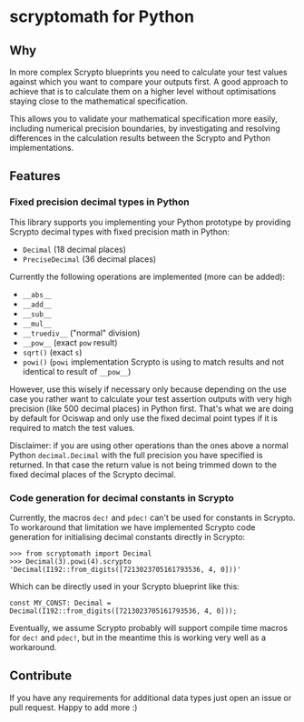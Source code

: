 # scryptomath for Python

## Why
In more complex Scrypto blueprints you need to calculate your test values against which you want to compare your outputs first.
A good approach to achieve that is to calculate them on a higher level without optimisations staying close to the mathematical specification.

This allows you to validate your mathematical specification more easily, including numerical precision boundaries, by investigating and resolving differences in the calculation results between the Scrypto and Python implementations.

## Features

### Fixed precision decimal types in Python
This library supports you implementing your Python prototype by providing Scrypto decimal types with fixed precision math in Python:
- `Decimal` (18 decimal places)
- `PreciseDecimal`  (36 decimal places)

Currently the following operations are implemented (more can be added):
- `__abs__`
- `__add__`
- `__sub__`
- `__mul__`
- `__truediv__`  ("normal" division)
- `__pow__`      (exact `pow` result)
- `sqrt()`       (exact `s`)
- `powi()`       (`powi` implementation Scrypto is using to match results and not identical to result of `__pow__`)

However, use this wisely if necessary only because depending on the use case you rather want to calculate your test assertion outputs with very high precision (like 500 decimal places) in Python first. That's what we are doing by default for Ociswap and only use the fixed decimal point types if it is required to match the test values.

Disclaimer: if you are using other operations than the ones above a normal Python `decimal.Decimal` with the full precision you have specified is returned. In that case the return value is not being trimmed down to the fixed decimal places of the Scrypto decimal.

### Code generation for decimal constants in Scrypto

Currently, the macros `dec!` and `pdec!` can't be used for constants in Scrypto.
To workaround that limitation we have implemented Scrypto code generation for initialising decimal constants directly in Scrypto:
```
>>> from scryptomath import Decimal
>>> Decimal(3).powi(4).scrypto
'Decimal(I192::from_digits([7213023705161793536, 4, 0]))'
```

Which can be directly used in your Scrypto blueprint like this:
```
const MY_CONST: Decimal = Decimal(I192::from_digits([7213023705161793536, 4, 0]));
```

Eventually, we assume Scrypto probably will support compile time macros for `dec!` and `pdec!`, but in the meantime this is working very well as a workaround.

## Contribute

If you have any requirements for additional data types just open an issue or pull request. Happy to add more :)